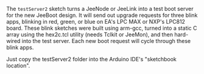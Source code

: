 The `testServer2` sketch turns a JeeNode or JeeLink into a test boot server
for the new JeeBoot design. It will send out upgrade requests for three blink
apps, blinking in red, green, or blue on EA's LPC MAX or NXP's LPC812 board.
These blink sketches were built using arm-gcc, turned into a static C array
using the hex2c.tcl utility (needs Tclkit or JeeMon), and then hard-wired into
the test server. Each new boot request will cycle through these blink apps.

Just copy the testServer2 folder into the Arduino IDE's "sketchbook location".
